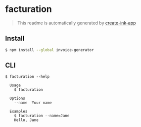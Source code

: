 # facturation

> This readme is automatically generated by [create-ink-app](https://github.com/vadimdemedes/create-ink-app)


## Install

```bash
$ npm install --global invoice-generator
```


## CLI

```
$ facturation --help

  Usage
    $ facturation

  Options
    --name  Your name

  Examples
    $ facturation --name=Jane
    Hello, Jane
```

